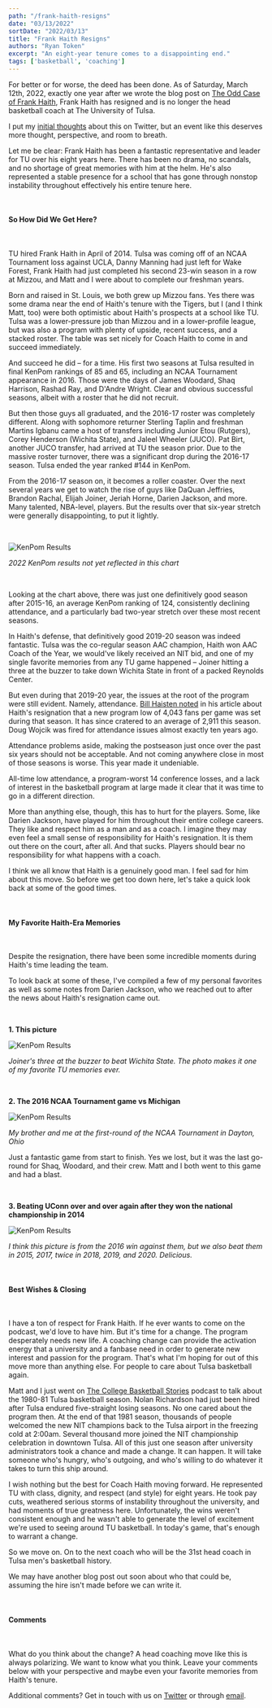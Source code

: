 ```yaml
---
path: "/frank-haith-resigns"
date: "03/13/2022"
sortDate: "2022/03/13"
title: "Frank Haith Resigns"
authors: "Ryan Token"
excerpt: "An eight-year tenure comes to a disappointing end."
tags: ['basketball', 'coaching']
---
```


For better or for worse, the deed has been done. As of Saturday, March 12th, 2022, exactly one year after we wrote the blog post on [The Odd Case of Frank Haith](https://www.thegoldenhurricast.com/odd-case-frank-haith), Frank Haith has resigned and is no longer the head basketball coach at The University of Tulsa.

I put my [initial thoughts](https://twitter.com/GoldenHurricast/status/1502821181082189827?s=20&t=h3dZVXECBVYFRNa9aIIMvw) about this on Twitter, but an event like this deserves more thought, perspective, and room to breath.

Let me be clear: Frank Haith has been a fantastic representative and leader for TU over his eight years here. There has been no drama, no scandals, and no shortage of great memories with him at the helm. He's also represented a stable presence for a school that has gone through nonstop instability throughout effectively his entire tenure here.

<br />

#### So How Did We Get Here?

<br />

TU hired Frank Haith in April of 2014. Tulsa was coming off of an NCAA Tournament loss against UCLA, Danny Manning had just left for Wake Forest, Frank Haith had just completed his second 23-win season in a row at Mizzou, and Matt and I were about to complete our freshman years.

Born and raised in St. Louis, we both grew up Mizzou fans. Yes there was some drama near the end of Haith's tenure with the Tigers, but I (and I think Matt, too) were both optimistic about Haith's prospects at a school like TU. Tulsa was a lower-pressure job than Mizzou and in a lower-profile league, but was also a program with plenty of upside, recent success, and a stacked roster. The table was set nicely for Coach Haith to come in and succeed immediately.

And succeed he did – for a time. His first two seasons at Tulsa resulted in final KenPom rankings of 85 and 65, including an NCAA Tournament appearance in 2016. Those were the days of James Woodard, Shaq Harrison, Rashad Ray, and D'Andre Wright. Clear and obvious successful seasons, albeit with a roster that he did not recruit.

But then those guys all graduated, and the 2016-17 roster was completely different. Along with sophomore returner Sterling Taplin and freshman Martins Igbanu came a host of transfers including Junior Etou (Rutgers), Corey Henderson (Wichita State), and Jaleel Wheeler (JUCO). Pat Birt, another JUCO transfer, had arrived at TU the season prior. Due to the massive roster turnover, there was a significant drop during the 2016-17 season. Tulsa ended the year ranked #144 in KenPom.

From the 2016-17 season on, it becomes a roller coaster. Over the next several years we get to watch the rise of guys like DaQuan Jeffries, Brandon Rachal, Elijah Joiner, Jeriah Horne, Darien Jackson, and more. Many talented, NBA-level, players. But the results over that six-year stretch were generally disappointing, to put it lightly.

<br />

![KenPom Results](/blog_images/frank-haith/kenpom-results.jpeg)

*2022 KenPom results not yet reflected in this chart*

<br />

Looking at the chart above, there was just one definitively good season after 2015-16, an average KenPom ranking of 124, consistently declining attendance, and a particularly bad two-year stretch over these most recent seasons.

In Haith's defense, that definitively good 2019-20 season was indeed fantastic. Tulsa was the co-regular season AAC champion, Haith won AAC Coach of the Year, we would've likely received an NIT bid, and one of my single favorite memories from any TU game happened – Joiner hitting a three at the buzzer to take down Wichita State in front of a packed Reynolds Center.

But even during that 2019-20 year, the issues at the root of the program were still evident. Namely, attendance. [Bill Haisten noted](https://tulsaworld.com/sports/college/tu/after-a-20-loss-season-and-attendance-issues-tu-s-frank-haith-resigns/article_cc5cb176-a23c-11ec-85c4-1bdef3c69e16.html?utm_medium=social&utm_source=twitter&utm_campaign=user-share) in his article about Haith's resignation that a new program low of 4,043 fans per game was set during that season. It has since cratered to an average of 2,911 this season. Doug Wojcik was fired for attendance issues almost exactly ten years ago.

Attendance problems aside, making the postseason just once over the past six years should not be acceptable. And not coming anywhere close in most of those seasons is worse. This year made it undeniable.

All-time low attendance, a program-worst 14 conference losses, and a lack of interest in the basketball program at large made it clear that it was time to go in a different direction.

More than anything else, though, this has to hurt for the players. Some, like Darien Jackson, have played for him throughout their entire college careers. They like and respect him as a man and as a coach. I imagine they may even feel a small sense of responsibility for Haith's resignation. It is them out there on the court, after all. And that sucks. Players should bear no responsibility for what happens with a coach.

I think we all know that Haith is a genuinely good man. I feel sad for him about this move. So before we get too down  here, let's take a quick look back at some of the good times.

<br />

#### My Favorite Haith-Era Memories

<br />

Despite the resignation, there have been some incredible moments during Haith's time leading the team.

To look back at some of these, I've compiled a few of my personal favorites as well as some notes from Darien Jackson, who we reached out to after the news about Haith's resignation came out.

<br />

**1. This picture**

![KenPom Results](/blog_images/frank-haith-resigns/haith-pocket.JPG)

*Joiner's three at the buzzer to beat Wichita State. The photo makes it one of my favorite TU memories ever.*

<br />

**2. The 2016 NCAA Tournament game vs Michigan**

![KenPom Results](/blog_images/frank-haith-resigns/2016-ncaa.JPG)

*My brother and me at the first-round of the NCAA Tournament in Dayton, Ohio*

Just a fantastic game from start to finish. Yes we lost, but it was the last go-round for Shaq, Woodard, and their crew. Matt and I both went to this game and had a blast.

<br />

**3. Beating UConn over and over again after they won the national championship in 2014**

![KenPom Results](/blog_images/frank-haith-resigns/2016-uconn.JPG)

*I think this picture is from the 2016 win against them, but we also beat them in 2015, 2017, twice in 2018, 2019, and 2020. Delicious.*

<br />

#### Best Wishes & Closing

<br />

I have a ton of respect for Frank Haith. If he ever wants to come on the podcast, we'd love to have him. But it's time for a change. The program desperately needs new life. A coaching change can provide the activation energy that a university and a fanbase need in order to generate new interest and passion for the program. That's what I'm hoping for out of this move more than anything else. For people to care about Tulsa basketball again.

Matt and I just went on [The College Basketball Stories](https://linktr.ee/theCBBstories) podcast to talk about the 1980-81 Tulsa basketball season. Nolan Richardson had just been hired after Tulsa endured five-straight losing seasons. No one cared about the program then. At the end of that 1981 season, thousands of people welcomed the new NIT champions back to the Tulsa airport in the freezing cold at 2:00am. Several thousand more joined the NIT championship celebration in downtown Tulsa. All of this just one season after university administrators took a chance and made a change. It can happen. It will take someone who's hungry, who's outgoing, and who's willing to do whatever it takes to turn this ship around.

I wish nothing but the best for Coach Haith moving forward. He represented TU with class, dignity, and respect (and style) for eight years. He took pay cuts, weathered serious storms of instability throughout the university, and had moments of true greatness here. Unfortunately, the wins weren't consistent enough and he wasn't able to generate the level of excitement we're used to seeing around TU basketball. In today's game, that's enough to warrant a change.

So we move on. On to the next coach who will be the 31st head coach in Tulsa men's basketball history.

We may have another blog post out soon about who that could be, assuming the hire isn't made before we can write it.

<br />

#### Comments

<br />

What do you think about the change? A head coaching move like this is always polarizing. We want to know what you think. Leave your comments below with your perspective and maybe even your favorite memories from Haith's tenure.

Additional comments? Get in touch with us on <a href="https://twitter.com/GoldenHurricast" target="_blank">Twitter</a> or through <a href="mailto:thegoldenhurricast@gmail.com">email</a>.